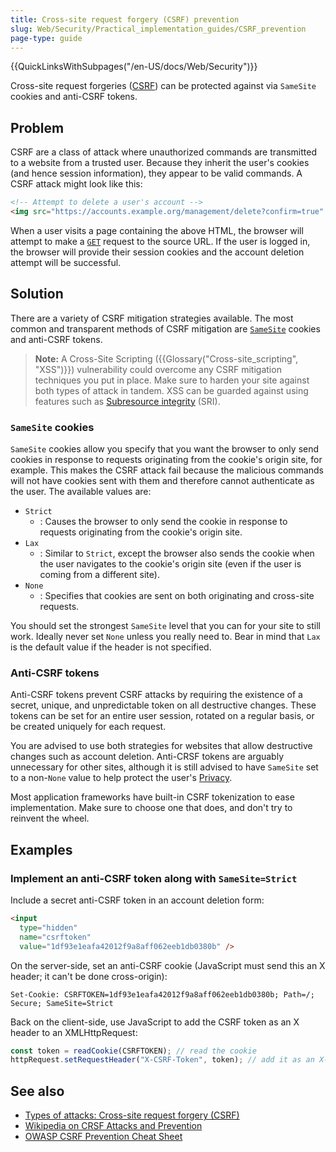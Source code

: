 ```yaml
---
title: Cross-site request forgery (CSRF) prevention
slug: Web/Security/Practical_implementation_guides/CSRF_prevention
page-type: guide
---
```


{{QuickLinksWithSubpages("/en-US/docs/Web/Security")}}

Cross-site request forgeries ([CSRF](/en-US/docs/Glossary/CSRF)) can be protected against via `SameSite` cookies and anti-CSRF tokens.

## Problem

CSRF are a class of attack where unauthorized commands are transmitted to a website from a trusted user. Because they inherit the user's cookies (and hence session information), they appear to be valid commands. A CSRF attack might look like this:

```html
<!-- Attempt to delete a user's account -->
<img src="https://accounts.example.org/management/delete?confirm=true" />
```

When a user visits a page containing the above HTML, the browser will attempt to make a [`GET`](/en-US/docs/Web/HTTP/Methods/GET) request to the source URL. If the user is logged in, the browser will provide their session cookies and the account deletion attempt will be successful.

## Solution

There are a variety of CSRF mitigation strategies available. The most common and transparent methods of CSRF mitigation are [`SameSite`](/en-US/docs/Web/HTTP/Cookies#controlling_third-party_cookies_with_samesite) cookies and anti-CSRF tokens.

> **Note:** A Cross-Site Scripting ({{Glossary("Cross-site_scripting", "XSS")}}) vulnerability could overcome any CSRF mitigation techniques you put in place. Make sure to harden your site against both types of attack in tandem. XSS can be guarded against using features such as [Subresource integrity](/en-US/docs/Web/Security/Practical_implementation_guides/SRI) (SRI). 

### `SameSite` cookies

`SameSite` cookies allow you specify that you want the browser to only send cookies in response to requests originating from the cookie's origin site, for example. This makes the CSRF attack fail because the malicious commands will not have cookies sent with them and therefore cannot authenticate as the user. The available values are:

- `Strict`
  - : Causes the browser to only send the cookie in response to requests originating from the cookie's origin site.
- `Lax`
  - : Similar to `Strict`, except the browser also sends the cookie when the user navigates to the cookie's origin site (even if the user is coming from a different site).
- `None`
  - : Specifies that cookies are sent on both originating and cross-site requests.

You should set the strongest `SameSite` level that you can for your site to still work. Ideally never set `None` unless you really need to. Bear in mind that `Lax` is the default value if the header is not specified.

### Anti-CSRF tokens

Anti-CSRF tokens prevent CSRF attacks by requiring the existence of a secret, unique, and unpredictable token on all destructive changes. These tokens can be set for an entire user session, rotated on a regular basis, or be created uniquely for each request.

You are advised to use both strategies for websites that allow destructive changes such as account deletion. Anti-CRSF tokens are arguably unnecessary for other sites, although it is still advised to have `SameSite` set to a non-`None` value to help protect the user's [Privacy](/en-US/docs/Web/Privacy).

Most application frameworks have built-in CSRF tokenization to ease implementation. Make sure to choose one that does, and don't try to reinvent the wheel.

## Examples

### Implement an anti-CSRF token along with `SameSite=Strict`

Include a secret anti-CSRF token in an account deletion form:

```html
<input
  type="hidden"
  name="csrftoken"
  value="1df93e1eafa42012f9a8aff062eeb1db0380b" />
```

On the server-side, set an anti-CSRF cookie (JavaScript must send this an X header; it can't be done cross-origin):

```http
Set-Cookie: CSRFTOKEN=1df93e1eafa42012f9a8aff062eeb1db0380b; Path=/; Secure; SameSite=Strict
```

Back on the client-side, use JavaScript to add the CSRF token as an X header to an XMLHttpRequest:

```js
const token = readCookie(CSRFTOKEN); // read the cookie
httpRequest.setRequestHeader("X-CSRF-Token", token); // add it as an X-CSRF-Token header
```

## See also

- [Types of attacks: Cross-site request forgery (CSRF)](/en-US/docs/Web/Security/Types_of_attacks#cross-site_request_forgery_csrf)
- [Wikipedia on CRSF Attacks and Prevention](https://en.wikipedia.org/wiki/Cross-site_request_forgery#Prevention)
- [OWASP CSRF Prevention Cheat Sheet](https://cheatsheetseries.owasp.org/cheatsheets/Cross-Site_Request_Forgery_Prevention_Cheat_Sheet.html)

